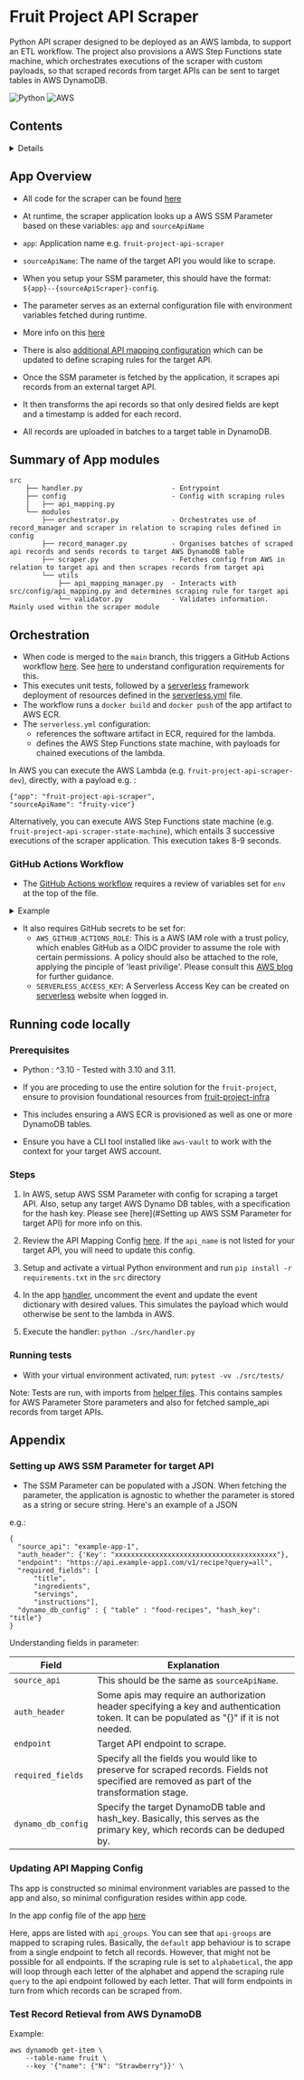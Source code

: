 # Fruit Project API Scraper

Python API scraper designed to be deployed as an AWS lambda, to support an ETL workflow. The project also provisions a AWS Step Functions state machine, which orchestrates executions of the scraper with custom payloads, so that scraped records from target APIs can be sent to target tables in AWS DynamoDB.

![Python](https://img.shields.io/badge/python-3670A0?style=for-the-badge&logo=python&logoColor=ffdd54)
![AWS](https://img.shields.io/badge/AWS-%23FF9900.svg?style=for-the-badge&logo=amazon-aws&logoColor=white)

## Contents

<details>

- [App Overview](#app-overview)S
- [Summary of App modules](#summary-of-app-modules)
- [Orchestration](#orchestration)
  - [GitHub Actions Workflow](#github-actions-workflow)
- [Running code locally](#running-code-locally)
  - [Prerequisites](#prerequisites)
  - [Steps](#steps)
  - [Running tests](#running-tests)
- [Appendix](#appendix)
  - [Setting up AWS SSM Parameter for target API](#setting-up-aws-ssm-parameter-for-target-api)
  - [Updating API Mapping Config](#updating-api-mapping-config)
  - [Test Record Retrieval from AWS DynamoDB](#test-record-retrieval-from-aws-dynamodb)

</details>

## App Overview

- All code for the scraper can be found [here](./src)

- At runtime, the scraper application looks up a AWS SSM Parameter based on these variables: `app` and `sourceApiName`
- `app`: Application name e.g. `fruit-project-api-scraper`
- `sourceApiName`: The name of the target API you would like to scrape.

- When you setup your SSM parameter, this should have the format: `${app}--{sourceApiScraper}-config`.
- The parameter serves as an external configuration file with environment variables fetched during runtime.
- More info on this [here](#setting-up-aws-ssm-parameter-for-target-api)
- There is also [additional API mapping configuration](#updating-api-mapping-config) which can be updated to define scraping rules for the target API.

- Once the SSM parameter is fetched by the application, it scrapes api records from an external target API.
- It then transforms the api records so that only desired fields are kept and a timestamp is added for each record.
- All records are uploaded in batches to a target table in DynamoDB.

## Summary of App modules

```
src
    ├── handler.py                      - Entrypoint
    ├── config                          - Config with scraping rules
    │   ├── api_mapping.py
    └── modules
        ├── orchestrator.py             - Orchestrates use of record_manager and scraper in relation to scraping rules defined in config
        ├── record_manager.py           - Organises batches of scraped api records and sends records to target AWS DynamoDB table
        ├── scraper.py                  - Fetches config from AWS in relation to target api and then scrapes records from target api
        └── utils
            ├── api_mapping_manager.py  - Interacts with src/config/api_mapping.py and determines scraping rule for target api
            └── validator.py            - Validates information. Mainly used within the scraper module
```

## Orchestration

- When code is merged to the `main` branch, this triggers a GitHub Actions workflow [here](.github/workflows/serverless-workflow.yml). See [here]() to understand configuration requirements for this.
- This executes unit tests, followed by a [serverless](https://www.serverless.com/framework) framework deployment of resources defined in the [serverless.yml](./serverless.yml) file.
- The workflow runs a `docker build` and `docker push` of the app artifact to AWS ECR.
- The `serverless.yml` configuration:
  - references the software artifact in ECR, required for the lambda.
  - defines the AWS Step Functions state machine, with payloads for chained executions of the lambda.

In AWS you can execute the AWS Lambda (e.g. `fruit-project-api-scraper-dev`), directly, with a payload e.g. :

```
{"app": "fruit-project-api-scraper",
"sourceApiName": "fruity-vice"}
```

Alternatively, you can execute AWS Step Functions state machine (e.g. `fruit-project-api-scraper-state-machine`), which entails 3 successive executions of the scraper application. This execution takes 8-9 seconds.

### GitHub Actions Workflow

- The [GitHub Actions workflow](.github/workflows/serverless-workflow.yml) requires a review of variables set for `env` at the top of the file.

<details>
<summary>Example</summary>
```
  TEST_DIR: "src/tests"
  PYTHON_VERSION: '3.10'
  NODE_VERSION: 20
  AWS_REGION: "eu-west-2"
  APP: "fruit-project-api-scraper"
  ENV: dev
```
</details>

- It also requires GitHub secrets to be set for:
  - `AWS_GITHUB_ACTIONS_ROLE`: This is a AWS IAM role with a trust policy, which enables GitHub as a OIDC provider to assume the role with certain permissions. A policy should also be attached to the role, applying the pinciple of 'least privilige'. Please consult this [AWS blog](https://aws.amazon.com/blogs/security/use-iam-roles-to-connect-github-actions-to-actions-in-aws/) for further guidance.
  - `SERVERLESS_ACCESS_KEY`: A Serverless Access Key can be created on [serverless](https://www.serverless.com/framework) website when logged in.

## Running code locally

### Prerequisites

- Python : ^3.10 - Tested with 3.10 and 3.11.

- If you are proceding to use the entire solution for the `fruit-project`, ensure to provision foundational resources from [fruit-project-infra](https://github.com/KremzeeqOrg/fruit-project-infra)
- This includes ensuring a AWS ECR is provisioned as well as one or more DynamoDB tables.
- Ensure you have a CLI tool installed like `aws-vault` to work with the context for your target AWS account.

### Steps

1. In AWS, setup AWS SSM Parameter with config for scraping a target API. Also, setup any target AWS Dynamo DB tables, with a specification for the hash key. Please see [here](#Setting up AWS SSM Parameter for target API) for more info on this.

2. Review the API Mapping Config [here](#updating-api-mapping-config). If the `api_name` is not listed for your target API, you will need to update this config.

3. Setup and activate a virtual Python environment and run `pip install -r requirements.txt` in the `src` directory

4. In the app [handler](./src/handler.py), uncomment the event and update the event dictionary with desired values. This simulates the payload which would otherwise be sent to the lambda in AWS.

5. Execute the handler: `python ./src/handler.py`

### Running tests

- With your virtual environment activated, run: `pytest -vv ./src/tests/`

Note: Tests are run, with imports from [helper files](./src/helper_files/). This contains samples for AWS Parameter Store parameters and also for fetched sample_api records from target APIs.

## Appendix

### Setting up AWS SSM Parameter for target API

- The SSM Parameter can be populated with a JSON. When fetching the parameter, the application is agnostic to whether the parameter is stored as a string or secure string. Here's an example of a JSON

e.g.:

```
{
  "source_api": "example-app-1",
  "auth_header": {'Key': "xxxxxxxxxxxxxxxxxxxxxxxxxxxxxxxxxxxxxxxx"},
  "endpoint": "https://api.example-app1.com/v1/recipe?query=all",
  "required_fields": [
      "title",
      "ingredients",
      "servings",
      "instructions"],
  "dynamo_db_config" : { "table" : "food-recipes", "hash_key": "title"}
}
```

Understanding fields in parameter:

| Field              | Explanation                                                                                                                                  |
| ------------------ | -------------------------------------------------------------------------------------------------------------------------------------------- |
| `source_api`       | This should be the same as `sourceApiName`.                                                                                                  |
| `auth_header`      | Some apis may require an authorization header specifying a key and authentication token. It can be populated as "{}" if it is not needed.    |
| `endpoint`         | Target API endpoint to scrape.                                                                                                               |
| `required_fields`  | Specify all the fields you would like to preserve for scraped records. Fields not specified are removed as part of the transformation stage. |
| `dynamo_db_config` | Specify the target DynamoDB table and hash_key. Basically, this serves as the primary key, which records can be deduped by.                  |

### Updating API Mapping Config

Ths app is constructed so minimal environment variables are passed to the app and also, so minimal configuration resides within app code.

In the app config file of the app [here](./src/config/api_mapping.py)

Here, apps are listed with `api_groups`. You can see that `api-groups` are mapped to scraping rules. Basically, the `default` app behaviour is to scrape from a single endpoint to fetch all records. However, that might not be possible for all endpoints. If the scraping rule is set to `alphabetical`, the app will loop through each letter of the alphabet and append the scraping rule `query` to the api endpoint followed by each letter. That will form endpoints in turn from which records can be scraped from.

### Test Record Retieval from AWS DynamoDB

Example:

```
aws dynamodb get-item \
    --table-name fruit \
    --key '{"name": {"N": "Strawberry"}}' \

```
